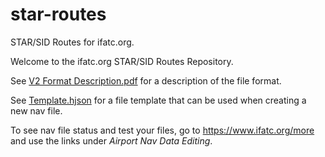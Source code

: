 # star-routes
STAR/SID Routes for ifatc.org.

Welcome to the ifatc.org STAR/SID Routes Repository.

See [V2 Format Description.pdf](https://github.com/GoldenSpotter/star-routes/blob/master/V2%20Format%20Description.pdf) for a description of the file format.

See [Template.hjson](https://github.com/GoldenSpotter/star-routes/blob/master/Template.hjson) for a file template that can be used when creating a new nav file.

To see nav file status and test your files, go to https://www.ifatc.org/more and use the links under *Airport Nav Data Editing*.
